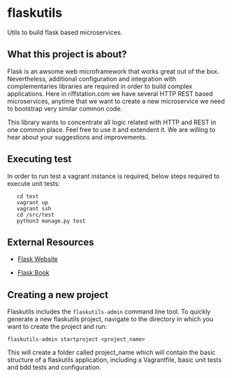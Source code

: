# flaskutils

Utils to build flask based microservices.

## What this project is about?

Flask is an awsome web microframework that works great out of the box. Nevertheless,
additional configuration and integration with complementaries libraries are required 
in order to build complex applications. Here in riffstation.com we have several HTTP REST
based microservices, anytime that we want to create a new microservice we need to bootstrap
very similar common code.

This library wants to concentrate all logic related with HTTP and REST in one common place.
Feel free to use it and extendent it. We are willing to hear about your suggestions and improvements.

## Executing test

In order to run test a vagrant instance is required, below steps required to execute unit tests:

```
   cd test
   vagrant up
   vagrant ssh
   cd /src/test
   python3 manage.py test
```



## External Resources

* [Flask Website](http://flask.pocoo.org/)

* [Flask Book](http://flaskbook.com/)


## Creating a new project
Flaskutils includes the `flaskutils-admin` command line tool.
To quickly generate a new flaskutils project, navigate to the directory in which you want to create the project and run:

```
flaskutils-admin startproject <project_name>
```

This will create a folder called project_name which will contain the basic structure of a flaskutils application, including a Vagrantfile, basic unit tests and bdd tests and configuration.

